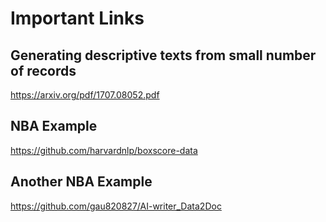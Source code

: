 # Important Links

## Generating descriptive texts from small number of records
https://arxiv.org/pdf/1707.08052.pdf

## NBA Example
https://github.com/harvardnlp/boxscore-data

## Another NBA Example
https://github.com/gau820827/AI-writer_Data2Doc
